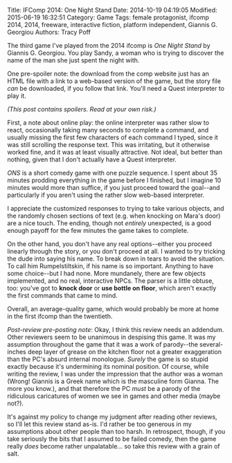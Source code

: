 Title: IFComp 2014: One Night Stand
Date: 2014-10-19 04:19:05
Modified: 2015-06-19 16:32:51
Category: Game
Tags: female protagonist, ifcomp 2014, 2014, freeware, interactive fiction, platform independent, Giannis G. Georgiou
Authors: Tracy Poff

The third game I've played from the 2014 ifcomp is *One Night Stand* by Giannis G. Georgiou. You play Sandy, a woman who is trying to discover the name of the man she just spent the night with.

One pre-spoiler note: the download from the comp website just has an HTML file with a link to a web-based version of the game, but the story file *can* be downloaded, if you follow that link. You'll need a Quest interpreter to play it.

*(This post contains spoilers. Read at your own risk.)*

First, a note about online play: the online interpreter was rather slow to react, occasionally taking many seconds to complete a command, and usually missing the first few characters of each command I typed, since it was still scrolling the response text. This was irritating, but it otherwise worked fine, and it was at least visually attractive. Not ideal, but better than nothing, given that I don't actually have a Quest interpreter.

*ONS* is a short comedy game with one puzzle sequence. I spent about 35 minutes prodding everything in the game before I finished, but I imagine 10 minutes would more than suffice, if you just proceed toward the goal--and particularly if you aren't using the rather slow web-based interpreter.

I appreciate the customized responses to trying to take various objects, and the randomly chosen sections of text (e.g. when knocking on Mara's door) are a nice touch. The ending, though not *entirely* unexpected, is a good enough payoff for the few minutes the game takes to complete.

On the other hand, you don't have any real options--either you proceed linearly through the story, or you don't proceed at all. I wanted to try tricking the dude into saying his name. To break down in tears to avoid the situation. To call him Rumpelstiltskin, if his name is so important. Anything to have some choice--but I had none. More mundanely, there are few objects implemented, and no real, interactive NPCs. The parser is a little obtuse, too: you've got to **knock door** or **use bottle on floor**, which aren't exactly the first commands that came to mind.

Overall, an average-quality game, which would probably be more at home in the first ifcomp than the twentieth.

*Post-review pre-posting note*: Okay, I think this review needs an addendum. Other reviewers seem to be unanimous in despising this game. It was my assumption throughout the game that it was a work of parody--the several-inches deep layer of grease on the kitchen floor not a greater exaggeration than the PC's absurd internal monologue. *Surely* the game is so stupid exactly because it's undermining its nominal position. Of course, while writing the review, I was under the impression that the author was a woman (Wrong! Giannis is a Greek name which is the masculine form Gianna. The more you know.), and that therefore the PC *must* be a parody of the ridiculous caricatures of women we see in games and other media (maybe not?).

It's against my policy to change my judgment after reading other reviews, so I'll let this review stand as-is. I'd rather be too generous in my assumptions about other people than too harsh. In retrospect, though, if you take seriously the bits that I assumed to be failed comedy, then the game really *does* become rather unpalatable... so take this review with a grain of salt.
